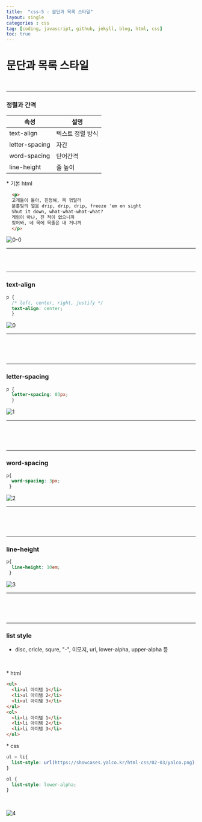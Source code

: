 ```yaml
---
title:  "css-5 : 문단과 목록 스타일"
layout: single
categories : css
tag: [coding, javascript, github, jekyll, blog, html, css]
toc: true
---
```








# 문단과 목록 스타일

<br>

___

### 정렬과 간격

|속성|설명|
|----|----|
|text-align|텍스트 정렬 방식|
|letter-spacing|자간|
|word-spacing|단어간격|
|line-height|줄 높이|

\* 기본 html

```html
  <p>
  고개들이 돌아, 진정해, 목 꺾일라
  분홍빛의 얼음 drip, drip, drip, freeze 'em on sight
  Shut it down, what-what-what-what?
  게임이 아냐, 진 적이 없으니까
  짖어봐, 네 목에 목줄은 내 거니까
  </p>
```

![0-0](https://user-images.githubusercontent.com/112338209/194849198-32249a66-4eb4-43ba-87f4-ad22e3e306e9.jpg)

___

<br>

<br>

___

### text-align

```css
p {
  /* left, center, right, justify */
  text-align: center;
  }
```

![0](https://user-images.githubusercontent.com/112338209/194850089-40625229-be56-40b9-91d4-a15451dab79c.jpg)

___

<br><br><br>

___

### letter-spacing

```css
p {
  letter-spacing: 03px; 
  }
```

![1](https://user-images.githubusercontent.com/112338209/194850061-e14e4637-077d-4903-bcc6-c67abb5dc69f.jpg)




___

<br>

<br>

<br>

___

### word-spacing

```css
p{
  word-spacing: 3px;
 }
```


![2](https://user-images.githubusercontent.com/112338209/194850039-9e35875e-9a34-42b1-9c4a-bb43d68bb379.jpg)



___

<br>

<br>

<br>

___

### line-height

```css
p{
  line-height: 10em;
 }  
```

![3](https://user-images.githubusercontent.com/112338209/194850027-8a8dde35-d678-45e1-95f0-9b3b1b305735.jpg)

___
<br><br><br>
___

### list style

* disc, cricle, squre, "-", 이모지, url, lower-alpha, upper-alpha 등
<br>

\* html

```html
<ul>
  <li>ul 아이템 1</li>
  <li>ul 아이템 2</li>
  <li>ul 아이템 3</li>
</ul>
<ol>
  <li>li 아이템 1</li>
  <li>li 아이템 2</li>
  <li>li 아이템 3</li>
</ol>
```


\* css

```css
ul > li{
  list-style: url(https://showcases.yalco.kr/html-css/02-03/yalco.png)
}

ol {
  list-style: lower-alpha;
}
```
<br>

![4](https://user-images.githubusercontent.com/112338209/194876755-ae8a6dbe-c8ef-4f73-99a2-8bf3e681f86b.jpg)
